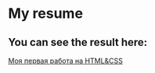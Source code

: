 # My resume

## You can see the result here:

[Моя первая работа на HTML&CSS](https://nettleleaf.github.io/resume/{target='_blank'})
